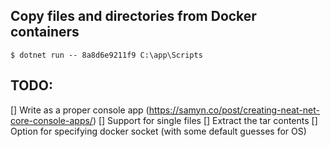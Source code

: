 ## Copy files and directories from Docker containers

```
$ dotnet run -- 8a8d6e9211f9 C:\app\Scripts
```

## TODO:

[] Write as a proper console app (https://samyn.co/post/creating-neat-net-core-console-apps/)
[] Support for single files
[] Extract the tar contents
[] Option for specifying docker socket (with some default guesses for OS)
